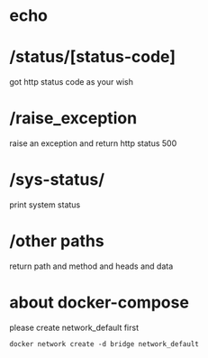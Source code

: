 # echo

# /status/[status-code]
got http status code as your wish


# /raise_exception
raise an exception and return http status 500

# /sys-status/
print system status

# /other paths
return path and method and heads and data

# about docker-compose
please create network_default first
```commandline
docker network create -d bridge network_default
```
